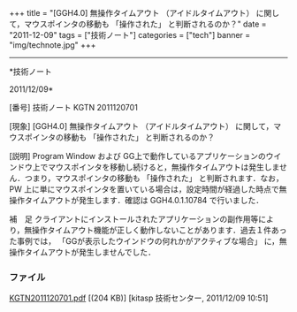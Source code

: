 ﻿+++
title = "[GGH4.0] 無操作タイムアウト （アイドルタイムアウト） に関して，マウスポインタの移動も 「操作された」 と判断されるのか？"
date = "2011-12-09"
tags = ["技術ノート"]
categories = ["tech"]
banner = "img/technote.jpg"
+++

-----------------------------------------------------------------------------------------------------------------------------

*技術ノート

2011/12/09*


[番号]
技術ノート KGTN 2011120701

[現象]
[GGH4.0] 無操作タイムアウト （アイドルタイムアウト）
に関して，マウスポインタの移動も 「操作された」 と判断されるのか？

[説明]
Program Window および
GG上で動作しているアプリケーションのウインドウ上でマウスポインタを移動し続けると，無操作タイムアウトは発生しません．つまり，マウスポインタの移動も
「操作された」 と判断されます．なお， PW
上に単にマウスポインタを置いている場合は，設定時間が経過した時点で無操作タイムアウトが発生します．確認は
GGH4.0.1.10784 で行いました．

補　足
クライアントにインストールされたアプリケーションの副作用等により，無操作タイムアウト機能が正しく動作しないことがあります．過去１件あった事例では，
「GGが表示したウインドウの何れかがアクティブな場合」
に，無操作タイムアウトが発生しませんでした．


### ファイル

 
 


[KGTN2011120701.pdf](http://techreport.kitasp.net/attachments/download/728/KGTN2011120701.pdf)
 [(204 KB)] [kitasp 技術センター, 2011/12/09
10:51]


 


 

